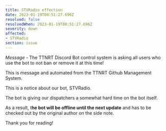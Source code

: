 ```yaml
---
title: STVRadio effection
date: 2023-01-19T00:51:27.696Z
resolved: false
resolvedWhen: 2023-01-19T00:51:27.696Z
severity: down
affected:
- STVRadio
section: issue
---
```

*Message* - The TTNRT Discord Bot control system is asking all users who use the bot to not ban or remove it at this time!

This is message and automated from the TTNRT Github Management System.

This is a notice about our bot, STVRadio.

The bot is giving our dispatchers a somewhat hard time on the bot itself.

As a result, t**he bot will be offline until the next update** and has to be checked out by the original author on the side note.

Thank you for reading!

